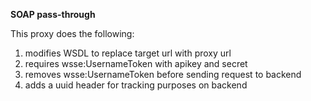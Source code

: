**SOAP pass-through**

This proxy does the following:

1) modifies WSDL to replace target url with proxy url
2) requires wsse:UsernameToken with apikey and secret 
3) removes wsse:UsernameToken before sending request to backend
4) adds a uuid header for tracking purposes on backend